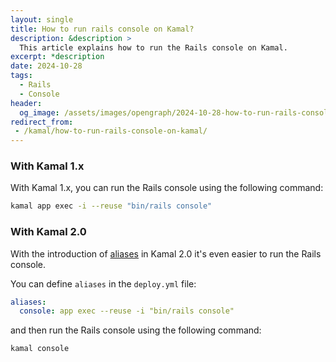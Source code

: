 ```yaml
---
layout: single
title: How to run rails console on Kamal?
description: &description >
  This article explains how to run the Rails console on Kamal.
excerpt: *description
date: 2024-10-28
tags:
  - Rails
  - Console
header:
  og_image: /assets/images/opengraph/2024-10-28-how-to-run-rails-console-on-kamal.png
redirect_from:
 - /kamal/how-to-run-rails-console-on-kamal/
---
```


### With Kamal 1.x

With Kamal 1.x, you can run the Rails console using the following command:

```bash
kamal app exec -i --reuse "bin/rails console"
```

### With Kamal 2.0

With the introduction of [aliases](https://kamal-deploy.org/docs/configuration/aliases/) in Kamal 2.0 it's even easier to run the Rails console.

You can define `aliases` in the `deploy.yml` file:

```yaml
aliases:
  console: app exec --reuse -i "bin/rails console"
```

and then run the Rails console using the following command:

```bash
kamal console
```
